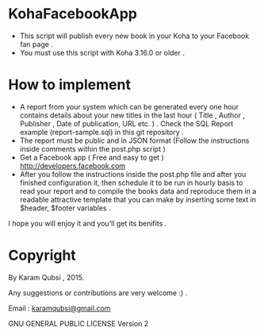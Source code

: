 # KohaFacebookApp
* This script will publish every new book in your Koha to your Facebook fan page . 
* You must use this script with Koha 3.16.0 or older  . 

# How to implement
* A report from your system which can be  generated every one hour contains details about your new titles in the last hour ( Title , Author , Publisher , Date of publication, URL etc. ) . Check the SQL Report example (report-sample.sql) in this git repository .
* The report must be public and in JSON format (Follow the instructions inside comments within the post.php script )
* Get a Facebook app ( Free and easy to get ) http://developers.facebook.com
* After you follow the instructions inside the post.php file  and after you finished configuration it, then schedule it to be run in hourly basis to read your report and to compile the books data and reproduce them in a readable attractive template that you can make by inserting some text in $header, $footer variables .

I hope you will enjoy it and you'll get its benifits . 
# Copyright
By Karam Qubsi , 2015.

Any suggestions or contributions are very welcome :) . 

Email : <karamqubsi@gmail.com> 

GNU GENERAL PUBLIC LICENSE Version 2
